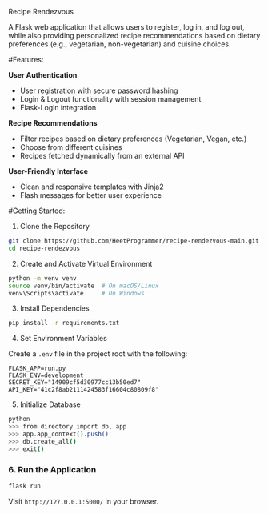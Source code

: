 

Recipe Rendezvous

A Flask web application that allows users to register, log in, and log out, while also providing personalized recipe recommendations based on dietary preferences (e.g., vegetarian, non-vegetarian) and cuisine choices.

#Features:

**User Authentication**

  * User registration with secure password hashing
  * Login & Logout functionality with session management
  * Flask-Login integration

**Recipe Recommendations**

  * Filter recipes based on dietary preferences (Vegetarian, Vegan, etc.)
  * Choose from different cuisines
  * Recipes fetched dynamically from an external API

**User-Friendly Interface**

  * Clean and responsive templates with Jinja2
  * Flash messages for better user experience


#Getting Started:
1. Clone the Repository

```Bash
git clone https://github.com/HeetProgrammer/recipe-rendezvous-main.git
cd recipe-rendezvous
```

2. Create and Activate Virtual Environment

```bash
python -m venv venv
source venv/bin/activate  # On macOS/Linux
venv\Scripts\activate     # On Windows
```

3. Install Dependencies

```bash
pip install -r requirements.txt
```

4. Set Environment Variables

Create a `.env` file in the project root with the following:

```
FLASK_APP=run.py
FLASK_ENV=development
SECRET_KEY="14909cf5d30977cc13b50ed7"
API_KEY="41c2f8ab2111424583f16604c80809f8"
```

5. Initialize Database

```bash
python
>>> from directory import db, app
>>> app.app_context().push()
>>> db.create_all()
>>> exit()
```

### 6. Run the Application

```bash
flask run
```

Visit `http://127.0.0.1:5000/` in your browser.











